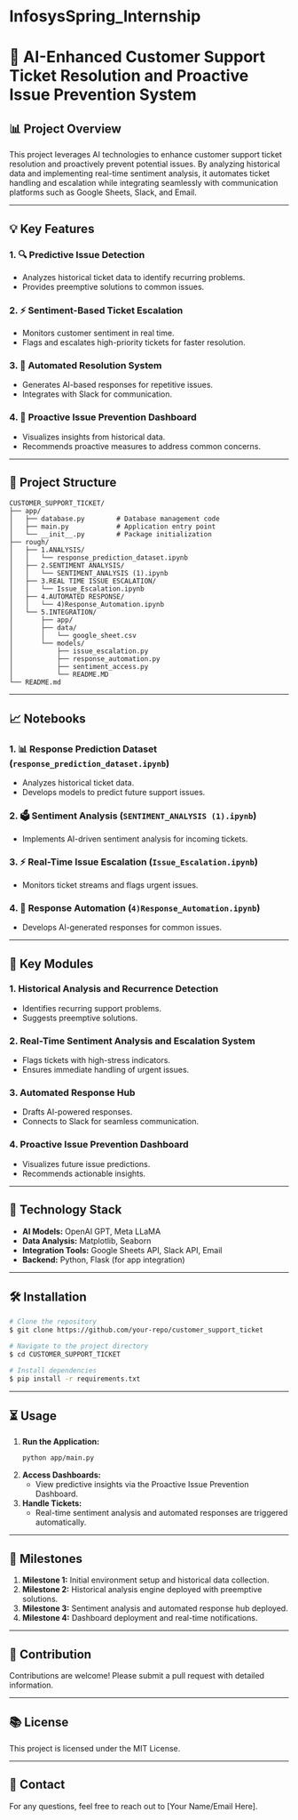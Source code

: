 # InfosysSpring_Internship


# 🔧 AI-Enhanced Customer Support Ticket Resolution and Proactive Issue Prevention System

## 📊 Project Overview
This project leverages AI technologies to enhance customer support ticket resolution and proactively prevent potential issues. By analyzing historical data and implementing real-time sentiment analysis, it automates ticket handling and escalation while integrating seamlessly with communication platforms such as Google Sheets, Slack, and Email.

---

## 💡 Key Features
### 1. 🔍 Predictive Issue Detection
- Analyzes historical ticket data to identify recurring problems.
- Provides preemptive solutions to common issues.

### 2. ⚡ Sentiment-Based Ticket Escalation
- Monitors customer sentiment in real time.
- Flags and escalates high-priority tickets for faster resolution.

### 3. 📢 Automated Resolution System
- Generates AI-based responses for repetitive issues.
- Integrates with Slack for communication.

### 4. 🔼 Proactive Issue Prevention Dashboard
- Visualizes insights from historical data.
- Recommends proactive measures to address common concerns.

---

## 📂 Project Structure
```
CUSTOMER_SUPPORT_TICKET/
├── app/
│   ├── database.py        # Database management code
│   ├── main.py            # Application entry point
│   └── __init__.py        # Package initialization
├── rough/
│   ├── 1.ANALYSIS/
│   │   └── response_prediction_dataset.ipynb
│   ├── 2.SENTIMENT ANALYSIS/
│   │   └── SENTIMENT_ANALYSIS (1).ipynb
│   ├── 3.REAL TIME ISSUE ESCALATION/
│   │   └── Issue_Escalation.ipynb
│   ├── 4.AUTOMATED RESPONSE/
│   │   └── 4)Response_Automation.ipynb
│   └── 5.INTEGRATION/
│       ├── app/
│       ├── data/
│       │   └── google_sheet.csv
│       └── models/
│           ├── issue_escalation.py
│           ├── response_automation.py
│           ├── sentiment_access.py
│           └── README.MD
└── README.md
```

---

## 📈 Notebooks
### 1. 📊 Response Prediction Dataset (`response_prediction_dataset.ipynb`)
- Analyzes historical ticket data.
- Develops models to predict future support issues.

### 2. 🗳️ Sentiment Analysis (`SENTIMENT_ANALYSIS (1).ipynb`)
- Implements AI-driven sentiment analysis for incoming tickets.

### 3. ⚡ Real-Time Issue Escalation (`Issue_Escalation.ipynb`)
- Monitors ticket streams and flags urgent issues.

### 4. 📢 Response Automation (`4)Response_Automation.ipynb`)
- Develops AI-generated responses for common issues.

---

## 🔄 Key Modules
### 1. **Historical Analysis and Recurrence Detection**
- Identifies recurring support problems.
- Suggests preemptive solutions.

### 2. **Real-Time Sentiment Analysis and Escalation System**
- Flags tickets with high-stress indicators.
- Ensures immediate handling of urgent issues.

### 3. **Automated Response Hub**
- Drafts AI-powered responses.
- Connects to Slack for seamless communication.

### 4. **Proactive Issue Prevention Dashboard**
- Visualizes future issue predictions.
- Recommends actionable insights.

---

## 🧰 Technology Stack
- **AI Models:** OpenAI GPT, Meta LLaMA
- **Data Analysis:** Matplotlib, Seaborn
- **Integration Tools:** Google Sheets API, Slack API, Email
- **Backend:** Python, Flask (for app integration)

---

## 🛠️ Installation
```bash
# Clone the repository
$ git clone https://github.com/your-repo/customer_support_ticket

# Navigate to the project directory
$ cd CUSTOMER_SUPPORT_TICKET

# Install dependencies
$ pip install -r requirements.txt
```

---

## ⏳ Usage
1. **Run the Application:**
    ```bash
    python app/main.py
    ```
2. **Access Dashboards:**
    - View predictive insights via the Proactive Issue Prevention Dashboard.
3. **Handle Tickets:**
    - Real-time sentiment analysis and automated responses are triggered automatically.

---

## 📅 Milestones
1. **Milestone 1:** Initial environment setup and historical data collection.
2. **Milestone 2:** Historical analysis engine deployed with preemptive solutions.
3. **Milestone 3:** Sentiment analysis and automated response hub deployed.
4. **Milestone 4:** Dashboard deployment and real-time notifications.

---

## 💼 Contribution
Contributions are welcome! Please submit a pull request with detailed information.

---

## 📚 License
This project is licensed under the MIT License.

---

## 📧 Contact
For any questions, feel free to reach out to [Your Name/Email Here].
